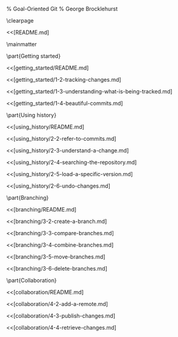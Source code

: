 % Goal-Oriented Git
% George Brocklehurst

\clearpage

<<[README.md]

\mainmatter

\part{Getting started}

<<[getting_started/README.md]

<<[getting_started/1-2-tracking-changes.md]

<<[getting_started/1-3-understanding-what-is-being-tracked.md]

<<[getting_started/1-4-beautiful-commits.md]

\part{Using history}

<<[using_history/README.md]

<<[using_history/2-2-refer-to-commits.md]

<<[using_history/2-3-understand-a-change.md]

<<[using_history/2-4-searching-the-repository.md]

<<[using_history/2-5-load-a-specific-version.md]

<<[using_history/2-6-undo-changes.md]

\part{Branching}

<<[branching/README.md]

<<[branching/3-2-create-a-branch.md]

<<[branching/3-3-compare-branches.md]

<<[branching/3-4-combine-branches.md]

<<[branching/3-5-move-branches.md]

<<[branching/3-6-delete-branches.md]

\part{Collaboration}

<<[collaboration/README.md]

<<[collaboration/4-2-add-a-remote.md]

<<[collaboration/4-3-publish-changes.md]

<<[collaboration/4-4-retrieve-changes.md]
